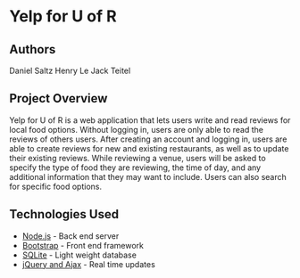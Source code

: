 # Yelp for U of R

## Authors

Daniel Saltz
Henry Le
Jack Teitel


## Project Overview

Yelp for U of R is a web application that lets users write and read reviews for local food options. Without logging in, users are only able to read the reviews of others users. After creating an account and logging in, users are able to create reviews for new and existing restaurants, as well as to update their existing reviews. While reviewing a venue, users will be asked to specify the type of food they are reviewing, the time of day, and any additional information that they may want to include. Users can also search for specific food options.


## Technologies Used
* [Node.js](https://nodejs.org/) - Back end server
* [Bootstrap](https://getbootstrap.com/) - Front end framework
* [SQLite](https://www.sqlite.org/index.html) - Light weight database
* [jQuery and Ajax](http://api.jquery.com/jquery.ajax/) - Real time updates

